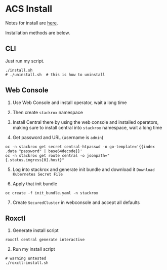 # ACS Install

Notes for install are [here](https://access.redhat.com/documentation/en-us/red_hat_advanced_cluster_security_for_kubernetes/3.72/html/installing/install-ocp-operator#install-acs-operator_install-ocp-operator).

Installation methods are below.

## CLI
Just run my script.

```shell
./install.sh
# ./uninstall.sh  # this is how to uninstall
```

## Web Console

1. Use Web Console and install operator, wait a long time

2. Then create `stackrox` namespace

3. Install Central there by using the web console and installed operators,
making sure to install central into `stackrox` namespace, wait a long time

4. Get password and URL (username is `admin`)

```shell
oc -n stackrox get secret central-htpasswd -o go-template='{{index .data "password" | base64decode}}'
oc -n stackrox get route central -o jsonpath="{.status.ingress[0].host}"
```

5. Log into stackrox and generate init bundle and download it `Download Kubernetes Secret File`

6. Apply that init bundle

```shell
oc create -f init_bundle.yaml -n stackrox
```

7. Create `SecuredCluster` in webconsole and accept all defaults

## Roxctl

1. Generate install script

```shell
roxctl central generate interactive
```

2. Run my install script

```shell
# warning untested
./roxctl-install.sh
```
